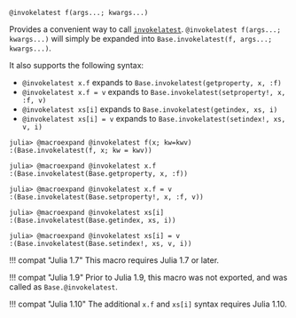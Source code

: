 ```
@invokelatest f(args...; kwargs...)
```

Provides a convenient way to call [`invokelatest`](@ref). `@invokelatest f(args...; kwargs...)` will simply be expanded into `Base.invokelatest(f, args...; kwargs...)`.

It also supports the following syntax:

  * `@invokelatest x.f` expands to `Base.invokelatest(getproperty, x, :f)`
  * `@invokelatest x.f = v` expands to `Base.invokelatest(setproperty!, x, :f, v)`
  * `@invokelatest xs[i]` expands to `Base.invokelatest(getindex, xs, i)`
  * `@invokelatest xs[i] = v` expands to `Base.invokelatest(setindex!, xs, v, i)`

```jldoctest
julia> @macroexpand @invokelatest f(x; kw=kwv)
:(Base.invokelatest(f, x; kw = kwv))

julia> @macroexpand @invokelatest x.f
:(Base.invokelatest(Base.getproperty, x, :f))

julia> @macroexpand @invokelatest x.f = v
:(Base.invokelatest(Base.setproperty!, x, :f, v))

julia> @macroexpand @invokelatest xs[i]
:(Base.invokelatest(Base.getindex, xs, i))

julia> @macroexpand @invokelatest xs[i] = v
:(Base.invokelatest(Base.setindex!, xs, v, i))
```

!!! compat "Julia 1.7"
    This macro requires Julia 1.7 or later.


!!! compat "Julia 1.9"
    Prior to Julia 1.9, this macro was not exported, and was called as `Base.@invokelatest`.


!!! compat "Julia 1.10"
    The additional `x.f` and `xs[i]` syntax requires Julia 1.10.

